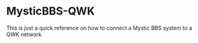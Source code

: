 # MysticBBS-QWK

This is just a quick reference on how to connect a Mystic BBS system to a QWK network.
